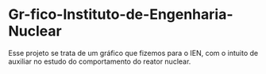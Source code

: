 # Gr-fico-Instituto-de-Engenharia-Nuclear
Esse projeto se trata de um gráfico que fizemos para o IEN, com o intuito de auxiliar no estudo do comportamento do reator nuclear.

